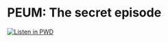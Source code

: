 # PEUM: The secret episode

[![Listen in PWD](https://raw.githubusercontent.com/play-with-docker/stacks/master/assets/images/button.png)](https://labs.play-with-docker.com/?stack=https://raw.githubusercontent.com/ProgramarEsUnaMierda/fluxv2-demo/main/deployments/peum-test/docker-compose.yml)
